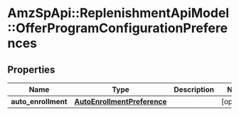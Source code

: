 # AmzSpApi::ReplenishmentApiModel::OfferProgramConfigurationPreferences

## Properties
Name | Type | Description | Notes
------------ | ------------- | ------------- | -------------
**auto_enrollment** | [**AutoEnrollmentPreference**](AutoEnrollmentPreference.md) |  | [optional] 

